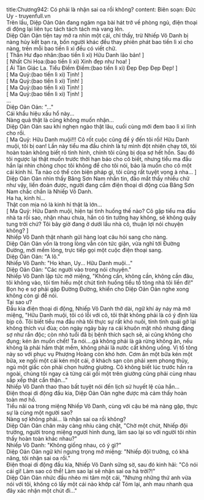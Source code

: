 title:Chương942: Có phải là nhận sai oa rồi không?
content:
Biên soạn: Đức Uy - truyenfull.vn<br>Trên lầu, Diệp Oản Oản đang ngâm nga bài hát trở về phòng ngủ, điện thoại di động lại liên tục tách tách tách mà vang lên.<br>Diệp Oản Oản tiện tay mở ra nhìn một cái, chỉ thấy, trừ Nhiếp Vô Danh bị nàng hủy kết bạn ra, bốn người khác đều thay phiên phát bao tiền lì xì cho nàng, trên mỗi bao tiền lì xì đều có viết chữ.<br>[ Thần Hư đạo nhân:(bao tiền lì xì) Hữu Danh lão bản! ]<br>[ Nhất Chi Hoa:(bao tiền lì xì) Xinh đẹp như hoa! ]<br>[ Ái Tân Giác La. Tiểu Điềm Điềm:(bao tiền lì xì) Đẹp Đẹp Đẹp Đẹp! ]<br>[ Ma Quỷ:(bao tiền lì xì) Tịnh! ]<br>[ Ma Quỷ:(bao tiền lì xì) Tịnh! ]<br>[ Ma Quỷ:(bao tiền lì xì) Tịnh! ]<br>[ Ma Quỷ:(bao tiền lì xì) Tịnh! ]<br>...<br>Diệp Oản Oản: "..."<br>Cái khẩu hiệu xấu hổ này...<br>Nàng quả thật là cũng không muốn nhận...<br>Diệp Oản Oản sau khi nghẹn ngào thật lâu, cuối cùng mới đem bao lì xì lĩnh cho rồi.<br>[ Ma Quỷ: Hữu Danh muội!!! Cô rốt cuộc cũng để ý đến tôi rồi! Hữu Danh muội, tôi bị oan! Lần này tiểu ma đầu chính là tự mình đột nhiên chạy tới, tôi hoàn toàn không biết rõ tình hình, chính tôi cũng bị dọa sợ hết hồn. Sau đó tôi ngược lại thật muốn trước thời hạn báo cho cô biết, nhưng tiểu ma đầu hắn lại nhìn chòng chọc tôi không để cho tôi nói, bảo là muốn cho cô một cái kinh hỉ. Ta nào có thể còn biện pháp gì, tôi cũng rất tuyệt vọng à nha... ]<br>Diệp Oản Oản nhìn thấy Băng Sơn Nam nhắn tin, đảo mắt thấy nhiều chữ như vậy, liền đoán được, người đang cầm điện thoại di động của Băng Sơn Nam chắc chắn là Nhiếp Vô Danh.<br>Ha ha, kinh hỉ...<br>Thật con mịa nó là kinh hỉ thật là lớn...<br>[ Ma Quỷ: Hữu Danh muội, hiện tại tình huống thế nào? Cô gặp tiểu ma đầu nhà ta rồi sao, nhận nhau chưa, hắn có tin tưởng hay không, sẽ không quậy tung trời chứ? Tôi bây giờ đang ở dưới lầu nhà cô, thuận lợi nói chuyện không? ]<br>Nhiếp Vô Danh thật nhanh gửi hàng loạt câu hỏi sang cho nàng.<br>Diệp Oản Oản vốn là trong lòng vẫn còn tức giận, vừa nghĩ tới Đường Đường, mới mềm lòng, trực tiếp gọi một cuộc điện thoại sang.<br>Diệp Oản Oản: "A lô."<br>Nhiếp Vô Danh: "Ho khan, Uy... Hữu Danh muội..."<br>Diệp Oản Oản: "Các người vào trong nói chuyện."<br>Nhiếp Vô Danh lập tức mở miệng, "Không cần, không cần, không cần đâu, tôi không vào, tôi tìm hiểu một chút tình huống tiểu tổ tông nhà tôi liền đi!"<br>Bọn họ e sợ phải gặp Đường Đường, khiến cho Diệp Oản Oản nghe xong không còn gì để nói.<br>Tại sao ư?<br>Đầu kia điện thoại di động, Nhiếp Vô Danh thở dài, ngữ khí áy náy mà mở miệng, "Hữu Danh muội, tôi có lỗi với cô, tôi thật không phải là có ý định lừa bịp cô. Tôi biết tiểu ma đầu nhà tôi thực sự rất khó nuôi, tính tình quái gở lại không thích vui đùa; còn ngày ngày bày ra cái khuôn mặt nhỏ nhưng đáng sợ như rắn độc; còn nhỏ tuổi đã bị bệnh thích sạch sẽ, ai cũng không cho đụng; kén ăn muốn chết! Ta nói….gà không phải là gà rừng không ăn, nếu không là phải hầm thật mềm, không phải là nước cất không uống. Vị tổ tông này so với phục vụ Phượng Hoàng còn khó hơn. Cơm ăn một bữa kén một bữa, xe ngồi một cái kén một cái, ở khách sạn còn phải xem phong thủy, ngủ một giấc còn phải chọn hướng giường. Cô không biết lúc trước hắn ra ngoài, chúng tôi ngay cả từng cái gối một trên giường cũng phải cùng nhau sắp xếp thật cẩn thận..."<br>Nhiếp Vô Danh thao thao bất tuyệt nói đến lịch sử huyết lệ của hắn...<br>Điện thoại di động đầu kia, Diệp Oản Oản nghe được mà cảm thấy hoàn toàn mơ hồ.<br>Tiểu nãi oa trong miệng Nhiếp Vô Danh, cùng với cậu bé mà nàng gặp, thực sự là cùng một người sao?<br>Nàng sợ không phải... là nhận sai oa rồi không?<br>Diệp Oản Oản chân mày càng nhíu càng chặt, "Chờ một chút, Nhiếp đội trưởng, người trong miệng ngươi hình dung, làm sao lại so với người tôi nhìn thấy hoàn toàn khác nhau?"<br>Nhiếp Vô Danh: "Không giống nhau, có ý gì?"<br>Diệp Oản Oản ngữ khí ngưng trọng mở miệng: "Nhiếp đội trưởng, có khả năng, tôi nhận sai oa rồi."<br>Điện thoại di động đầu kia, Nhiếp Vô Danh sững sờ, sau đó kinh hãi: "Cô nói cái gì! Làm sao có thể! Làm sao lại sẽ nhận sai oa hả trời?!"<br>Diệp Oản Oản nhức đầu nhéo mi tâm một cái, "Nhưng những thứ anh vừa nói với tôi, không có lấy một cái nào khớp cả! Tóm lại, anh mau nhanh qua đây xác nhận một chút đi..."